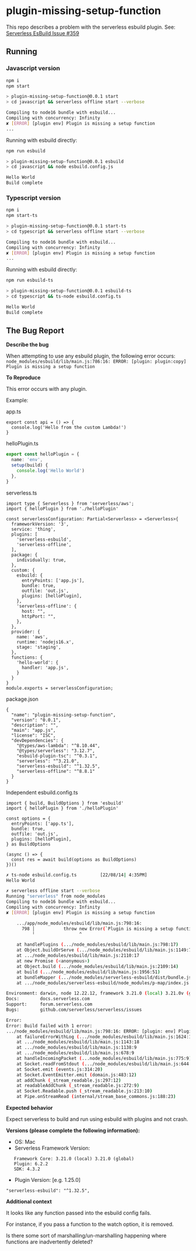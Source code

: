 # plugin-missing-setup-function

This repo describes a problem with the serverless esbuild plugin. See: [Serverless EsBuild Issue #359](https://github.com/floydspace/serverless-esbuild/issues/359)

## Running

### Javascript version
```bash
npm i
npm start

> plugin-missing-setup-function@0.0.1 start
> cd javascript && serverless offline start --verbose

Compiling to node16 bundle with esbuild...
Compiling with concurrency: Infinity
✘ [ERROR] [plugin env] Plugin is missing a setup function
...
```
Running with esbuild directly:

```bash
npm run esbuild

> plugin-missing-setup-function@0.0.1 esbuild
> cd javascript && node esbuild.config.js

Hello World
Build complete
```

### Typescript version
```bash
npm i
npm start-ts

> plugin-missing-setup-function@0.0.1 start-ts
> cd typescript && serverless offline start --verbose

Compiling to node16 bundle with esbuild...
Compiling with concurrency: Infinity
✘ [ERROR] [plugin env] Plugin is missing a setup function
...
```

Running with esbuild directly:

```bash
npm run esbuild-ts

> plugin-missing-setup-function@0.0.1 esbuild-ts
> cd typescript && ts-node esbuild.config.ts

Hello World
Build complete
```

## The Bug Report

**Describe the bug**

When attempting to use any esbuild plugin, the following error occurs:
```node_modules/esbuild/lib/main.js:786:16: ERROR: [plugin: plugin:copy] Plugin is missing a setup function```

**To Reproduce**

This error occurs with any plugin.

Example:

app.ts
```
export const api = () => {
  console.log('Hello from the custom Lambda!')
}
```

helloPlugin.ts
```typescript
export const helloPlugin = {
  name: 'env',
  setup(build) {
    console.log('Hello World')
  },
}
```
serverless.ts
```
import type { Serverless } from 'serverless/aws';
import { helloPlugin } from './helloPlugin'

const serverlessConfiguration: Partial<Serverless> = <Serverless>{
  frameworkVersion: '3',
  service: 'thing',
  plugins: [
    'serverless-esbuild',
    'serverless-offline',
  ],
  package: {
    individually: true,
  },
  custom: {
    esbuild: {
      entryPoints: ['app.js'],
      bundle: true,
      outfile: 'out.js',
      plugins: [helloPlugin],
    },
    'serverless-offline': {
      host: "",
      httpPort: "",
    },
  },
  provider: {
    name: 'aws',
    runtime: 'nodejs16.x',
    stage: 'staging',
  },
  functions: {
    'hello-world': {
      handler: 'app.js',
    }
  }
}
module.exports = serverlessConfiguration;
```

package.json
```
{
  "name": "plugin-missing-setup-function",
  "version": "0.0.1",
  "description": "",
  "main": "app.js",
  "license": "ISC",
  "devDependencies": {
    "@types/aws-lambda": "^8.10.44",
    "@types/serverless": "3.12.7",
    "esbuild-plugin-tsc": "^0.3.1",
    "serverless": "^3.21.0",
    "serverless-esbuild": "^1.32.5",
    "serverless-offline": "^8.8.1"
  }
}

```
Independent esbuild.config.ts
```
import { build, BuildOptions } from 'esbuild'
import { helloPlugin } from './helloPlugin'

const options = {
  entryPoints: ['app.ts'],
  bundle: true,
  outfile: 'out.js',
  plugins: [helloPlugin],
} as BuildOptions

(async () => {
  const res = await build(options as BuildOptions)
})()
```

```bash
✗ ts-node esbuild.config.ts         [22/08/14| 4:35PM]
Hello World
```

```bash
✗ serverless offline start --verbose
Running "serverless" from node_modules
Compiling to node16 bundle with esbuild...
Compiling with concurrency: Infinity
✘ [ERROR] [plugin env] Plugin is missing a setup function

    .../app/node_modules/esbuild/lib/main.js:798:16:
      798 │           throw new Error(`Plugin is missing a setup function`);
          ╵                 ^

    at handlePlugins (.../node_modules/esbuild/lib/main.js:798:17)
    at Object.buildOrServe (.../node_modules/esbuild/lib/main.js:1149:7)
    at .../node_modules/esbuild/lib/main.js:2110:17
    at new Promise (<anonymous>)
    at Object.build (.../node_modules/esbuild/lib/main.js:2109:14)
    at build (.../node_modules/esbuild/lib/main.js:1956:51)
    at bundleMapper (.../node_modules/serverless-esbuild/dist/bundle.js:69:50)
    at .../node_modules/serverless-esbuild/node_modules/p-map/index.js:57:28

Environment: darwin, node 12.22.12, framework 3.21.0 (local) 3.21.0v (global), plugin 6.2.2, SDK 4.3.2
Docs:        docs.serverless.com
Support:     forum.serverless.com
Bugs:        github.com/serverless/serverless/issues

Error:
Error: Build failed with 1 error:
.../node_modules/esbuild/lib/main.js:798:16: ERROR: [plugin: env] Plugin is missing a setup function
    at failureErrorWithLog (.../node_modules/esbuild/lib/main.js:1624:15)
    at .../node_modules/esbuild/lib/main.js:1143:18
    at .../node_modules/esbuild/lib/main.js:1138:9
    at .../node_modules/esbuild/lib/main.js:678:9
    at handleIncomingPacket (...node_modules/esbuild/lib/main.js:775:9)
    at Socket.readFromStdout (.../node_modules/esbuild/lib/main.js:644:7)
    at Socket.emit (events.js:314:20)
    at Socket.EventEmitter.emit (domain.js:483:12)
    at addChunk (_stream_readable.js:297:12)
    at readableAddChunk (_stream_readable.js:272:9)
    at Socket.Readable.push (_stream_readable.js:213:10)
    at Pipe.onStreamRead (internal/stream_base_commons.js:188:23)

```

**Expected behavior**

Expect serverless to build and run using esbuild with plugins and not crash.

**Versions (please complete the following information):**
- OS: Mac
- Serverless Framework Version:
 ```
    Framework Core: 3.21.0 (local) 3.21.0 (global)
    Plugin: 6.2.2
    SDK: 4.3.2
```
- Plugin Version: [e.g. 1.25.0]
```
"serverless-esbuild": "^1.32.5",
```
**Additional context**

It looks like any function passed into the esbuild config fails.

For instance, if you pass a function to the watch option, it is removed.

Is there some sort of marshalling/un-marshalling happening where functions are inadvertently deleted?
